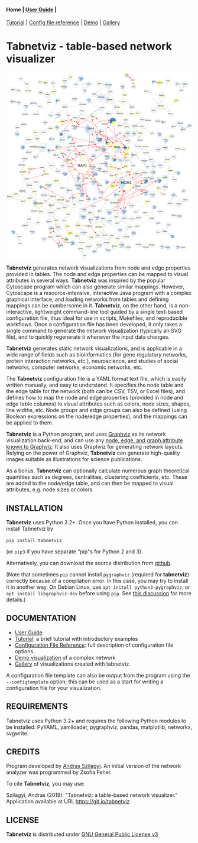 #### **Home** | [User Guide](userguide.md) |
[Tutorial](tutorial.md) | [Config file reference](configfile.md) |
[Demo](demo.md) | [Gallery](gallery.md)

# Tabnetviz - table-based network visualizer

![sample network](galFiltered.svg)

**Tabnetviz** generates network visualizations from node and edge
properties provided in tables. The node and edge properties can be
mapped to visual attributes in several ways. **Tabnetviz** was
inspired by the popular Cytoscape program which can also generate
similar mappings. However, Cytoscape is a resource-intensive,
interactive Java program with a complex graphical interface, and
loading networks from tables and defining mappings can be cumbersome
in it. **Tabnetviz**, on the other hand, is a non-interactive,
lightweight command-line tool guided by a single text-based
configuration file, thus ideal for use in scripts, Makefiles, and
reproducible workflows. Once a configuration file has been developed,
it only takes a single command to generate the network visualization
(typically an SVG file), and to quickly regenerate it whenever the
input data changes.

**Tabnetviz** generates static network visualizations, and is
applicable in a wide range of fields such as bioinformatics (for gene
regulatory networks, protein interaction networks, etc.),
neuroscience, and studies of social networks, computer networks,
economic networks, etc.

The **Tabnetviz** configuration file is a YAML format text file, which
is easily written manually, and easy to understand. It specifies the
node table and the edge table for the network (both can be CSV, TSV,
or Excel files), and defines how to map the node and edge properties
(provided in node and edge table columns) to visual attributes such as
colors, node sizes, shapes, line widths, etc. Node groups and edge
groups can also be defined (using Boolean expressions on the node/edge
properties), and the mappings can be applied to them.

**Tabnetviz** is a Python program, and uses
[Graphviz](http://www.graphviz.org/) as its network visualization
back-end, and can use any [node, edge, and graph attribute known to
Graphviz](https://www.graphviz.org/doc/info/attrs.html). It also uses
Graphviz for generating network layouts. Relying on the power of
Graphviz, **Tabnetviz** can generate high-quality images suitable as
illustrations for science publications.

As a bonus, **Tabnetviz** can optionally calculate numerous graph
theoretical quantities such as degrees, centralities, clustering
coefficients, etc. These are added to the node/edge table, and can
then be mapped to visual attributes, e.g. node sizes or colors.

## INSTALLATION

**Tabnetviz** uses Python 3.2+. Once you have Python installed, you
can install Tabnetviz by

`pip install tabnetviz`

(or `pip3` if you have separate "pip"s for Python 2 and 3).

Alternatively, you can download the source distribution from
[github](https://github.com/aszilagyi/tabnetviz).

(Note that sometimes `pip` cannot install `pygraphviz` (required for
**tabnetviz**) correctly because of a compilation error. In this case,
you may try to install it in another way. On Debian Linux, use `apt
install python3-pygraphviz`, or `apt install libgraphviz-dev` before
using `pip`. See [this
discussion](https://github.com/pygraphviz/pygraphviz/issues/155) for
more details.)

## DOCUMENTATION

* [User Guide](userguide.md)
* [Tutorial](tutorial.md): a brief tutorial with introductory examples
* [Configuration File Reference](configfile.md): full description
of configuration file options.
* [Demo visualization](demo.md) of a complex network
* [Gallery](gallery.md) of visualizations created with tabnetviz.

A configuration file template can also be output from the program
using the `--configtemplate` option; this can be used as a start for
writing a configuration file for your visualization.

## REQUIREMENTS

Tabnetviz uses Python 3.2+ and requires the following Python modules to
be installed: PyYAML, yamlloader, pygraphviz, pandas, matplotlib,
networkx, svgwrite.

## CREDITS

Program developed by [Andras Szilagyi](https://szialab.org). An
initial version of the network analyzer was programmed by Zsofia
Feher.

To cite **Tabnetviz**, you may use:

Szilagyi, Andras (2019): "Tabnetviz: a table-based network visualizer."
Application available at URL https://git.io/tabnetviz 

## LICENSE

**Tabnetviz** is distributed under [GNU General Public License
v3](https://www.gnu.org/licenses/gpl-3.0.html)
